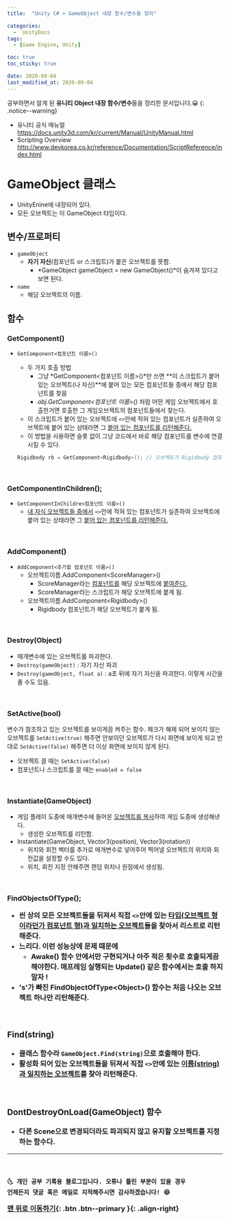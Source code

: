```yaml
---
title:  "Unity C# > GameObject 내장 함수/변수들 정리" 

categories:
  -  UnityDocs
tags:
  - [Game Engine, Unity]

toc: true
toc_sticky: true

date: 2020-09-04
last_modified_at: 2020-09-04
---
```


공부하면서 알게 된 **유니티 Object 내장 함수/변수**들을 정리한 문서입니다.😀
{: .notice--warning}

- 유니티 공식 매뉴얼 <https://docs.unity3d.com/kr/current/Manual/UnityManual.html>
- Scripting Overview <http://www.devkorea.co.kr/reference/Documentation/ScriptReference/index.html>


# GameObject 클래스

- UnityEnine에 내장되어 있다.
- 모든 오브젝트는 이 GameObject 타입이다.

## 변수/프로퍼티

- `gameObject` 
  - **자기 자신**(컴포넌트 or 스크립트)가 붙은 오브젝트를 뜻함. 
    - *GameObject gameObject = new GameObject()*이 숨겨져 있다고 보면 된다.
- `name`
  - 해당 오브젝트의 이름.

## 함수

### GetComponent<Component>()
- `GetComponent<컴포넌트 이름>()`
  - 두 가지 호출 방법
    - 그냥 *GetComponent\<컴포넌트 이름>()*만 쓰면 **이 스크립트가 붙어 있는 오브젝트(나 자신)**에 붙어 있는 모든 컴포넌트들 중에서 해당 컴포넌트를 찾음
    - *obj.GetComponent\<컴포넌트 이름>()* 처럼 어떤 게임 오브젝트에서 호출한거면 호출한 그 게임오브젝트의 컴포넌트들에서 찾는다.
  - 이 스크립트가 붙어 있는 오브젝트에 `<>`안에 적혀 있는 컴포넌트가 실존하여 오브젝트에 붙어 있는 상태라면 그 <u>붙어 있는 컴포넌트를 리턴해준다.</u>
  - 이 방법을 사용하면 슬롯 없이 그냥 코드에서 바로 해당 컴포넌트를 변수에 연결시킬 수 있다.

  ```c#
  Rigidbody rb = GetComponent<Rigidbody>(); // 오브젝트가 Rigidbody 컴포넌트를 갖고 있다면 그 컴포넌트를 이제 rb 변수가 참조하게 된다.
  ```
<br>

### GetComponentInChildren<Component>();
- `GetComponentInChildre<컴포넌트 이름>()`
  - <u>내 자식 오브젝트들 중에서</u> `<>`안에 적혀 있는 컴포넌트가 실존하여 오브젝트에 붙어 있는 상태라면 그 <u>붙어 있는 컴포넌트를 리턴해준다.</u>

<br>

### AddComponent<Component>()
- `AddComponent<추가할 컴포넌트 이름>()`
  - 오브젝트이름.AddComponent\<ScoreManager>() 
    - ScoreManager라는 <u>컴포넌트를</u> 해당 오브젝트에 <u>붙여준다.</u>
    - ScoreManager라는 스크립트가 해당 오브젝트에 붙게 됨.
  - 오브젝트이름.AddComponent\<Rigidbody>() 
    - Rigidbody 컴포넌트가 해당 오브젝트가 붙게 됨. 

<br>

### Destroy(Object)
- 매개변수에 있는 오브젝트를 파괴한다.
- `Destroy(gameObject)` : 자기 자신 파괴
- `Destroy(gameObject, float a)` : a초 뒤에 자기 자신을 파괴한다. 이렇게 시간을 줄 수도 있음.

<br>

### SetActive(bool)
변수가 참조하고 있는 오브젝트를 보이게끔 켜주는 함수. 체크가 해제 되어 보이지 않는 오브젝트를 `SetActive(true)` 해주면 안보이던 오브젝트가 다시 화면에 보이게 되고 반대로 `SetActive(false)` 해주면 더 이상 화면에 보이지 않게 된다.
- 오브젝트 끌 때는 `SetActive(false)`
- 컴포넌트나 스크립트를 끌 때는 `enabled = false`

<br>

### Instantiate(GameObject)
- 게임 플레이 도중에 매개변수에 들어온 <u>오브젝트를 복사</u>하여 게임 도중에 생성해낸다.
  - 생성한 오브젝트를 리턴함.
- Instantiate(GameObject, Vector3(position), Vector3(rotation))
  - 위치와 회전 벡터를 추가로 매개변수로 넣어주어 찍어낼 오브젝트의 위치와 회전값을 설정할 수도 있다.
  - 위치, 회전 지정 안해주면 랜덤 위치나 원점에서 생성됨.

<br>

### FindObjectsOfType<Object>();
- 씬 상의 모든 오브젝트들을 뒤져서 직접 `<>`안에 있는 <u>타입(오브젝트 형이라던가 컴포넌트 형)과 일치하는 오브젝트</u>들을 찾아서 **리스트**로 리턴해준다.
- 느리다. 이런 성능상에 문제 때문에
  - Awake() 함수 안에서만 구현되거나 아주 적은 횟수로 호출되게끔 해야한다. 매프레임 실행되는 Update() 같은 함수에서는 호출 하지 말자 !
- 's'가 빠진 FindObjectOfType\<Object>() 함수는 처음 나오는 오브젝트 하나만 리턴해준다.

<br>

### Find(string)

- 클래스 함수라 `GameObject.Find(string)`으로 호출해야 한다.
- **활성화 되어 있는** 오브젝트들을 뒤져서 직접 `<>`안에 있는 <u>이름(string)과 일치하는 오브젝트</u>를 찾아 리턴해준다.

<br>

### DontDestroyOnLoad(GameObject) 함수
- 다른 Scene으로 변경되더라도 파괴되지 않고 유지할 오브젝트를 지정하는 함수다.

***
<br>

    🌜 개인 공부 기록용 블로그입니다. 오류나 틀린 부분이 있을 경우 
    언제든지 댓글 혹은 메일로 지적해주시면 감사하겠습니다! 😄

[맨 위로 이동하기](#){: .btn .btn--primary }{: .align-right}